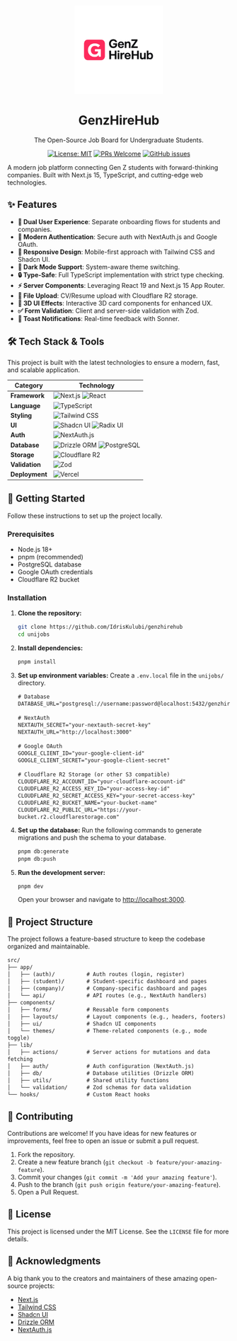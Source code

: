 <div align="center">
  <img src="public/genzhirehub.png" alt="GenzHireHub Logo" width="200"/>
  <h1>GenzHireHub</h1>
  <p>The Open-Source Job Board for Undergraduate Students.</p>

  [![License: MIT](https://img.shields.io/badge/License-MIT-yellow.svg?style=for-the-badge)](https://opensource.org/licenses/MIT)
  [![PRs Welcome](https://img.shields.io/badge/PRs-welcome-brightgreen.svg?style=for-the-badge)](http://makeapullrequest.com)
  [![GitHub issues](https://img.shields.io/github/issues/kulub/unijobs?style=for-the-badge)](https://github.com/kulub/unijobs/issues)
</div>

A modern job platform connecting Gen Z students with forward-thinking companies. Built with Next.js 15, TypeScript, and cutting-edge web technologies.

## ✨ Features

- **🚀 Dual User Experience**: Separate onboarding flows for students and companies.
- **🔐 Modern Authentication**: Secure auth with NextAuth.js and Google OAuth.
- **📱 Responsive Design**: Mobile-first approach with Tailwind CSS and Shadcn UI.
- **🌙 Dark Mode Support**: System-aware theme switching.
- **🔒 Type-Safe**: Full TypeScript implementation with strict type checking.
- **⚡️ Server Components**: Leveraging React 19 and Next.js 15 App Router.
- **📁 File Upload**: CV/Resume upload with Cloudflare R2 storage.
- **🎨 3D UI Effects**: Interactive 3D card components for enhanced UX.
- **✅ Form Validation**: Client and server-side validation with Zod.
- **🔔 Toast Notifications**: Real-time feedback with Sonner.

## 🛠️ Tech Stack & Tools

This project is built with the latest technologies to ensure a modern, fast, and scalable application.

| Category      | Technology                                                                                                                                                                                                                                                                        |
|---------------|-----------------------------------------------------------------------------------------------------------------------------------------------------------------------------------------------------------------------------------------------------------------------------------|
| **Framework**   | ![Next.js](https://img.shields.io/badge/Next.js-15-black?style=flat-square&logo=next.js&logoColor=white) ![React](https://img.shields.io/badge/React-19-blue?style=flat-square&logo=react&logoColor=61DAFB)                                                                           |
| **Language**    | ![TypeScript](https://img.shields.io/badge/TypeScript-5-blue?style=flat-square&logo=typescript&logoColor=white)                                                                                                                                                                    |
| **Styling**     | ![Tailwind CSS](https://img.shields.io/badge/Tailwind_CSS-4-38B2AC?style=flat-square&logo=tailwind-css&logoColor=white)                                                                                                                                                            |
| **UI**          | ![Shadcn UI](https://img.shields.io/badge/shadcn/ui-black?style=flat-square&logo=shadcn-ui&logoColor=white) ![Radix UI](https://img.shields.io/badge/Radix_UI-gray?style=flat-square&logo=radix-ui&logoColor=white)                                                                      |
| **Auth**        | ![NextAuth.js](https://img.shields.io/badge/NextAuth.js-5-blue.svg?style=flat-square)                                                                                                                                                                                             |
| **Database**    | ![Drizzle ORM](https://img.shields.io/badge/Drizzle_ORM-green?style=flat-square) ![PostgreSQL](https://img.shields.io/badge/PostgreSQL-336791?style=flat-square&logo=postgresql&logoColor=white)                                                                                    |
| **Storage**     | ![Cloudflare R2](https://img.shields.io/badge/Cloudflare_R2-F38020?style=flat-square&logo=cloudflare&logoColor=white)                                                                                                                                                                 |
| **Validation**  | ![Zod](https://img.shields.io/badge/Zod-3E67B1?style=flat-square&logo=zod&logoColor=white)                                                                                                                                                                                            |
| **Deployment**  | ![Vercel](https://img.shields.io/badge/Vercel-black?style=flat-square&logo=vercel&logoColor=white)                                                                                                                                                                                  |


## 🚀 Getting Started

Follow these instructions to set up the project locally.

### Prerequisites

- Node.js 18+
- pnpm (recommended)
- PostgreSQL database
- Google OAuth credentials
- Cloudflare R2 bucket

### Installation

1.  **Clone the repository:**
    ```bash
    git clone https://github.com/IdrisKulubi/genzhirehub
    cd unijobs
    ```
    

2.  **Install dependencies:**
    ```bash
    pnpm install
    ```

3.  **Set up environment variables:**
    Create a `.env.local` file in the `unijobs/` directory.
    ```env
    # Database
    DATABASE_URL="postgresql://username:password@localhost:5432/genzhirehub"

    # NextAuth
    NEXTAUTH_SECRET="your-nextauth-secret-key"
    NEXTAUTH_URL="http://localhost:3000"

    # Google OAuth
    GOOGLE_CLIENT_ID="your-google-client-id"
    GOOGLE_CLIENT_SECRET="your-google-client-secret"

    # Cloudflare R2 Storage (or other S3 compatible)
    CLOUDFLARE_R2_ACCOUNT_ID="your-cloudflare-account-id"
    CLOUDFLARE_R2_ACCESS_KEY_ID="your-access-key-id"
    CLOUDFLARE_R2_SECRET_ACCESS_KEY="your-secret-access-key"
    CLOUDFLARE_R2_BUCKET_NAME="your-bucket-name"
    CLOUDFLARE_R2_PUBLIC_URL="https://your-bucket.r2.cloudflarestorage.com"
    ```

4.  **Set up the database:**
    Run the following commands to generate migrations and push the schema to your database.
    ```bash
    pnpm db:generate
    pnpm db:push
    ```

5.  **Run the development server:**
    ```bash
    pnpm dev
    ```
    Open your browser and navigate to [http://localhost:3000](http://localhost:3000).

## 📂 Project Structure

The project follows a feature-based structure to keep the codebase organized and maintainable.

```
src/
├── app/
│   ├── (auth)/          # Auth routes (login, register)
│   ├── (student)/       # Student-specific dashboard and pages
│   ├── (company)/       # Company-specific dashboard and pages
│   └── api/             # API routes (e.g., NextAuth handlers)
├── components/
│   ├── forms/           # Reusable form components
│   ├── layouts/         # Layout components (e.g., headers, footers)
│   ├── ui/              # Shadcn UI components
│   └── themes/          # Theme-related components (e.g., mode toggle)
├── lib/
│   ├── actions/         # Server actions for mutations and data fetching
│   ├── auth/            # Auth configuration (NextAuth.js)
│   ├── db/              # Database utilities (Drizzle ORM)
│   ├── utils/           # Shared utility functions
│   └── validation/      # Zod schemas for data validation
└── hooks/               # Custom React hooks
```

## 🤝 Contributing

Contributions are welcome! If you have ideas for new features or improvements, feel free to open an issue or submit a pull request.

1.  Fork the repository.
2.  Create a new feature branch (`git checkout -b feature/your-amazing-feature`).
3.  Commit your changes (`git commit -m 'Add your amazing feature'`).
4.  Push to the branch (`git push origin feature/your-amazing-feature`).
5.  Open a Pull Request.

## 📄 License

This project is licensed under the MIT License. See the `LICENSE` file for more details.

## 🙏 Acknowledgments

A big thank you to the creators and maintainers of these amazing open-source projects:

- [Next.js](https://nextjs.org/)
- [Tailwind CSS](https://tailwindcss.com/)
- [Shadcn UI](https://ui.shadcn.com/)
- [Drizzle ORM](https://orm.drizzle.team/)
- [NextAuth.js](https://next-auth.js.org/)
